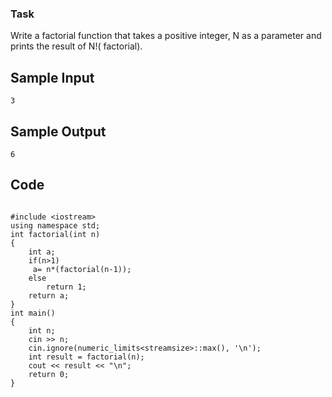 ### Task 
Write a factorial function that takes a positive integer, N  as a parameter and prints the result of  N!( factorial).

## Sample Input
```
3
```
## Sample Output
```
6
```
## Code

```

#include <iostream>
using namespace std;
int factorial(int n) 
{
    int a;
    if(n>1)
     a= n*(factorial(n-1));
    else 
        return 1; 
    return a;
}
int main()
{
    int n;
    cin >> n;
    cin.ignore(numeric_limits<streamsize>::max(), '\n');
    int result = factorial(n);
    cout << result << "\n";
    return 0;
}
```
